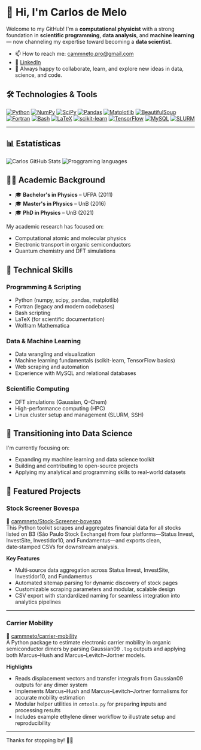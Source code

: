 # 👋 Hi, I'm Carlos de Melo

Welcome to my GitHub! I'm a **computational physicist** with a strong foundation in **scientific programming**, **data analysis**, and **machine learning** — now channeling my expertise toward becoming a **data scientist**.
- 📫 How to reach me: cammneto.pro@gmail.com
- 💼 [LinkedIn](https://www.linkedin.com/in/cammneto)
- 💬 Always happy to collaborate, learn, and explore new ideas in data, science, and code.

## 🛠️ Technologies & Tools

[![Python](https://img.shields.io/badge/Python-3670A0?logo=python&logoColor=white)](https://www.python.org) [![NumPy](https://img.shields.io/badge/NumPy-013243?logo=numpy&logoColor=white)](https://numpy.org)  [![SciPy](https://img.shields.io/badge/SciPy-8CAAE6?logo=scipy&logoColor=white)](https://scipy.org) [![Pandas](https://img.shields.io/badge/Pandas-150458?logo=pandas&logoColor=white)](https://pandas.pydata.org)  [![Matplotlib](https://img.shields.io/badge/Matplotlib-11557C?logo=matplotlib&logoColor=white)](https://matplotlib.org)  [![BeautifulSoup](https://img.shields.io/badge/BeautifulSoup-4-ff69b4?logo=beautifulsoup&logoColor=white)](https://www.crummy.com/software/BeautifulSoup/)  [![Fortran](https://img.shields.io/badge/Fortran-4EAA25?logo=fortran&logoColor=white)](https://fortran-lang.org)  [![Bash](https://img.shields.io/badge/Bash-121011?logo=gnu-bash&logoColor=white)](https://www.gnu.org/software/bash/)  [![LaTeX](https://img.shields.io/badge/LaTeX-008080?logo=latex&logoColor=white)](https://www.latex-project.org/)  [![scikit-learn](https://img.shields.io/badge/scikit--learn-F7931E?logo=scikit-learn&logoColor=white)](https://scikit-learn.org)  [![TensorFlow](https://img.shields.io/badge/TensorFlow-FF6F00?logo=tensorflow&logoColor=white)](https://www.tensorflow.org)  [![MySQL](https://img.shields.io/badge/MySQL-4479A1?logo=mysql&logoColor=white)](https://www.mysql.com/)  [![SLURM](https://img.shields.io/badge/SLURM-1A171B?logo=slurm&logoColor=white)](https://slurm.schedmd.com/)  

---
## 📊 Estatísticas
![Carlos GitHub Stats](https://github-readme-stats.vercel.app/api?username=cammneto&show_icons=true&theme=tokyonight&include_all_commits=true&locale=pt-br) 
![Proggraming languages](https://github-readme-stats.vercel.app/api/top-langs/?username=cammneto&theme=tokyonight&layout=compact&custom_title=Tecnologias&langs_count=9)

## 👨‍🔬 Academic Background
- 🎓 **Bachelor's in Physics** – UFPA (2011)
- 🎓 **Master's in Physics** – UnB (2016)
- 🎓 **PhD in Physics** – UnB (2021)

My academic research has focused on:
- Computational atomic and molecular physics
- Electronic transport in organic semiconductors
- Quantum chemistry and DFT simulations

## 🧠 Technical Skills

### Programming & Scripting
- Python (numpy, scipy, pandas, matplotlib)
- Fortran (legacy and modern codebases)
- Bash scripting
- LaTeX (for scientific documentation)
- Wolfram Mathematica

### Data & Machine Learning
- Data wrangling and visualization
- Machine learning fundamentals (scikit-learn, TensorFlow basics)
- Web scraping and automation
- Experience with MySQL and relational databases

### Scientific Computing
- DFT simulations (Gaussian, Q-Chem)
- High-performance computing (HPC)
- Linux cluster setup and management (SLURM, SSH)

## 🚀 Transitioning into Data Science

I'm currently focusing on:
- Expanding my machine learning and data science toolkit
- Building and contributing to open-source projects
- Applying my analytical and programming skills to real-world datasets

## 📂 Featured Projects

### Stock Screener Bovespa  
🔗 [cammneto/Stock-Screener-bovespa](https://github.com/cammneto/Stock-Screener-bovespa)  
This Python toolkit scrapes and aggregates financial data for all stocks listed on B3 (São Paulo Stock Exchange) from four platforms—Status Invest, InvestSite, Investidor10, and Fundamentus—and exports clean, date‑stamped CSVs for downstream analysis.

**Key Features**  
- Multi‑source data aggregation across Status Invest, InvestSite, Investidor10, and Fundamentus  
- Automated sitemap parsing for dynamic discovery of stock pages  
- Customizable scraping parameters and modular, scalable design  
- CSV export with standardized naming for seamless integration into analytics pipelines  

---

### Carrier Mobility  
🔗 [cammneto/carrier-mobility](https://github.com/cammneto/carrier-mobility)  
A Python package to estimate electronic carrier mobility in organic semiconductor dimers by parsing Gaussian09 `.log` outputs and applying both Marcus–Hush and Marcus–Levitch–Jortner models.

**Highlights**  
- Reads displacement vectors and transfer integrals from Gaussian09 outputs for any dimer system  
- Implements Marcus–Hush and Marcus–Levitch–Jortner formalisms for accurate mobility estimation  
- Modular helper utilities in `cmtools.py` for preparing inputs and processing results  
- Includes example ethylene dimer workflow to illustrate setup and reproducibility  
---

Thanks for stopping by! 👨‍💻
